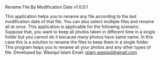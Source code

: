 Rename File By Modification Date v1.0.0.1

This application helps you to rename any file according to the last modification date of that file. You can also select multiple files and rename all at once. This application is applicable for the following scenario: Suppose that, you want to keep all photos taken in different time in a single folder but you cannot do it because many photos have same name. In this case this is a solution to rename the files to keep them in a single folder. This program helps you to rename all your photos and any other types of file.
Developed by: Wasiqul Islam
Email: islam.wasiqul@gmail.com

